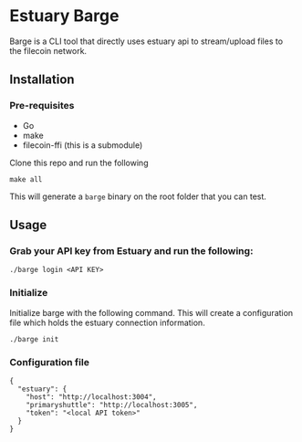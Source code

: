 # Estuary Barge
Barge is a CLI tool that directly uses estuary api to stream/upload files to the filecoin network.

## Installation
### Pre-requisites
- Go
- make
- filecoin-ffi (this is a submodule)

Clone this repo and run the following
```
make all
```
This will generate a `barge` binary on the root folder that you can test.

## Usage

### Grab your API key from Estuary and run the following:
```
./barge login <API KEY>
```

### Initialize
Initialize barge with the following command. This will create a configuration file which
holds the estuary connection information.
```
./barge init 
```

### Configuration file
```
{
  "estuary": {
    "host": "http://localhost:3004",
    "primaryshuttle": "http://localhost:3005",
    "token": "<local API token>"
  }
}
```